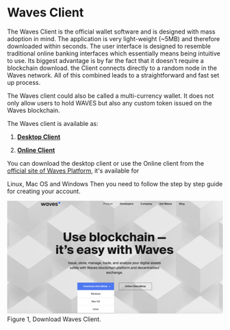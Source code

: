 # **Waves Client**

The Waves Client is the official wallet software and is designed with mass adoption in mind. The application is very light-weight \(~5MB\) and therefore downloaded within seconds. The user interface is designed to resemble traditional online banking interfaces which essentially means being intuitive to use. Its biggest advantage is by far the fact that it doesn't require a blockchain download. the Client connects directly to a random node in the Waves network. All of this combined leads to a straightforward and fast set up process.

The Waves client could also be called a multi-currency wallet. It does not only allow users to hold WAVES but also any custom token issued on the Waves blockchain.

The Waves client is available as:

1. [**Desktop Client**](https://wavesplatform.com/product)

2. [**Online Client**](https://wavesplatform.com/product)

You can download the desktop client or use the Online client from the [official site of Waves Platform](https://wavesplatform.com/), it's available for

Linux, Mac OS and Windows Then you need to follow the step by step guide for creating your account.

![](/assets/install-waves-client-screenshot.png)Figure 1, Download Waves Client.

  



